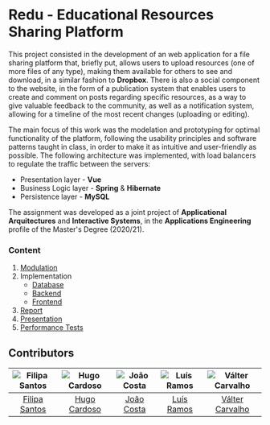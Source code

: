 # Redu - Educational Resources Sharing Platform

This project consisted in the development of an web application for a file sharing platform that, briefly put, allows users to upload resources (one of more files of any type), making them available for others to see and download, in a similar fashion to **Dropbox**. There is also a social component to the website, in the form of a publication system that enables users to create and comment on posts regarding specific resources, as a way to give valuable feedback to the community, as well as a notification system, allowing for a timeline of the most recent changes (uploading or editing).

The main focus of this work was the modelation and prototyping for optimal functionality of the platform, following the usability principles and software patterns taught in class, in order to make it as intuitive and user-friendly as possible. The following architecture was implemented, with load balancers to regulate the traffic between the servers:

* Presentation layer - **Vue**
* Business Logic layer - **Spring** & **Hibernate**
* Persistence layer - **MySQL**

The assignment was developed as a joint project of **Applicational Arquitectures** and **Interactive Systems**, in the **Applications Engineering** profile of the Master's Degree (2020/21).

### Content

1. [Modulation](modulation)
2. Implementation
   - [Database](database)
   - [Backend](backend)
   - [Frontend](frontend)
3. [Report](report%20%26%20presentation/report.pdf)
4. [Presentation](report%20%26%20presentation/presentation.pptx)
5. [Performance Tests](report%20%26%20presentation/performance%20tests.xlsx)

## Contributors

![Filipa Santos][filipa-pic] | ![Hugo Cardoso][hugo-pic] | ![João Costa][cunha-pic] | ![Luís Ramos][ramos-pic] | ![Válter Carvalho][valter-pic]
:---: | :---: | :---: | :---: | :---:
[Filipa Santos][filipa] | [Hugo Cardoso][hugo] | [João Costa][cunha] | [Luís Ramos][ramos] | [Válter Carvalho][valter]

[filipa]: https://github.com/fliper6
[filipa-pic]: https://github.com/fliper6.png?size=120
[hugo]: https://github.com/Abjiri
[hugo-pic]: https://github.com/Abjiri.png?size=120
[cunha]: https://github.com/Jcc20
[cunha-pic]: https://github.com/Jcc20.png?size=120
[ramos]: https://github.com/LuisRamos99
[ramos-pic]: https://github.com/LuisRamos99.png?size=120
[valter]: https://github.com/wurzy
[valter-pic]: https://github.com/wurzy.png?size=120
